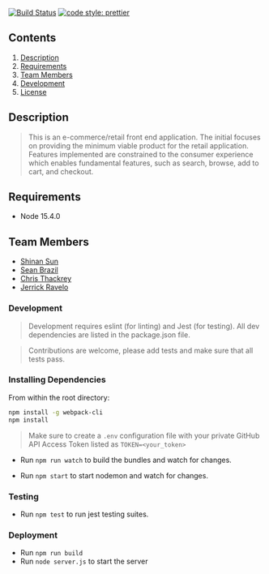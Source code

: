 [![Build Status](https://travis-ci.org/prettier/prettier.svg?branch=master)](https://travis-ci.org/prettier/prettier)
[![code style: prettier](https://img.shields.io/badge/code_style-prettier-ff69b4.svg?style=flat-square)](https://github.com/prettier/prettier)

## Contents

1. [Description](#description)
1. [Requirements](#requirements)
1. [Team Members](#team-members)
1. [Development](#development)
1. [License](#license)

## Description
> This is an e-commerce/retail front end application. The initial focuses on providing the minimum viable product for the retail application. Features implemented are constrained to the consumer experience which enables fundamental features, such as search, browse, add to cart, and checkout.

## Requirements
- Node 15.4.0

## Team Members
- [Shinan Sun](https://github.com/ShinanSun)
- [Sean Brazil](https://github.com/scbrazil)
- [Chris Thackrey](https://github.com/ChrisThackrey)
- [Jerrick Ravelo](https://github.com/CheddarChzKeys)

### Development
> Development requires eslint (for linting) and Jest (for testing).  All dev dependencies are listed in the package.json file.

> Contributions are welcome, please add tests and make sure that all tests pass.

### Installing Dependencies

From within the root directory:

```sh
npm install -g webpack-cli
npm install
```
> Make sure to create a `.env` configuration file with your private GitHub API Access Token listed as `TOKEN=<your_token>`

- Run `npm run watch` to build the bundles and watch for changes.

- Run `npm start` to start nodemon and watch for changes.

### Testing
- Run `npm test` to run jest testing suites.

### Deployment
- Run `npm run build`
- Run `node server.js` to start the server
